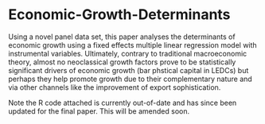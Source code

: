 # Economic-Growth-Determinants
Using a novel panel data set, this paper analyses the determinants of economic growth using a fixed effects multiple linear regression model with instrumental variables. Ultimately, contrary to traditional macroeconomic theory, almost no neoclassical growth factors prove to be statistically significant drivers of economic growth (bar phstical capital in LEDCs) but perhaps they help promote growth due to their complementary nature and via other channels like the improvement of export sophistication.

Note the R code attached is currently out-of-date and has since been updated for the final paper. This will be amended soon.
